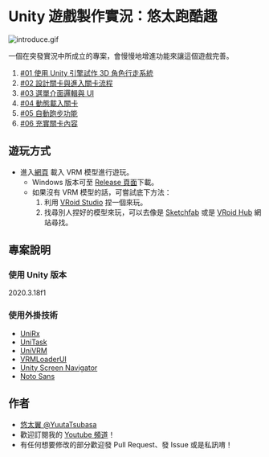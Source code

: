 # Unity 遊戲製作實況：悠太跑酷趣

![introduce.gif](introduce.gif)

一個在突發實況中所成立的專案，會慢慢地增進功能來讓這個遊戲完善。

1. [#01 使用 Unity 引擎試作 3D 角色行走系統](https://yutaii.run/v/57)
2. [#02 設計關卡與進入關卡流程](https://yutaii.run/v/63)
3. [#03 選單介面邏輯與 UI](https://yutaii.run/v/69)
4. [#04 動態載入關卡](https://yutaii.run/v/74)
5. [#05 自動跑步功能](https://yutaii.run/v/201)
5. [#06 充實關卡內容](https://yutaii.run/v/204)

## 遊玩方式
- 進入[網頁](https://yuuta-tsubasa.studio/VRMRushGame/) 載入 VRM 模型進行遊玩。
    - Windows 版本可至 [Release 頁面](https://github.com/YuutaTsubasa/VRMRushGame/releases)下載。
    - 如果沒有 VRM 模型的話，可嘗試底下方法：
        1. 利用 [VRoid Studio](https://vroid.com/en/studio) 捏一個來玩。
        2. 找尋別人捏好的模型來玩，可以去像是 [Sketchfab](https://sketchfab.com/tags/vrm) 或是 [VRoid Hub](https://hub.vroid.com/) 網站尋找。
## 專案說明

### 使用 Unity 版本
2020.3.18f1

### 使用外掛技術
- [UniRx](https://github.com/neuecc/UniRx)
- [UniTask](https://github.com/Cysharp/UniTask)
- [UniVRM](https://github.com/vrm-c/UniVRM)
- [VRMLoaderUI](https://github.com/m2wasabi/VRMLoaderUI)
- [Unity Screen Navigator](https://github.com/Haruma-K/UnityScreenNavigator)
- [Noto Sans](https://fonts.google.com/noto/specimen/Noto+Sans+TC)

## 作者
- [悠太翼 @YuutaTsubasa](http://yutaii.run/twitter)
- 歡迎訂閱我的 [Youtube 頻道](http://yutaii.run/youtube)！
- 有任何想要修改的部分歡迎發 Pull Request、發 Issue 或是私訊唷！